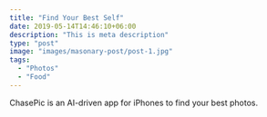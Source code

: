 ```yaml
---
title: "Find Your Best Self"
date: 2019-05-14T14:46:10+06:00
description: "This is meta description"
type: "post"
image: "images/masonary-post/post-1.jpg"
tags:
  - "Photos"
  - "Food"
---
```


ChasePic is an AI-driven app for iPhones to find your best photos.




